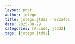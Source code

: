 ```yaml
---
layout: post
author: jotego
title: jotego.jtdd2 - 022a4bc
date: 2025-08-29
categories: [Arcade, jtdd2]
tags: [jotego.jtdd2]
---
```


